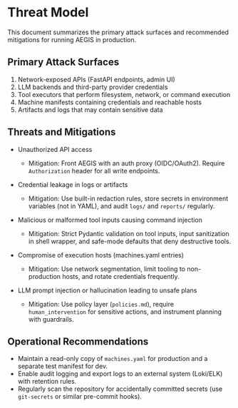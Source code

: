# Threat Model

This document summarizes the primary attack surfaces and recommended mitigations for running AEGIS in production.

## Primary Attack Surfaces

1. Network-exposed APIs (FastAPI endpoints, admin UI)
2. LLM backends and third-party provider credentials
3. Tool executors that perform filesystem, network, or command execution
4. Machine manifests containing credentials and reachable hosts
5. Artifacts and logs that may contain sensitive data

## Threats and Mitigations

- Unauthorized API access
	- Mitigation: Front AEGIS with an auth proxy (OIDC/OAuth2). Require `Authorization` header for all write endpoints.

- Credential leakage in logs or artifacts
	- Mitigation: Use built-in redaction rules, store secrets in environment variables (not in YAML), and audit `logs/` and `reports/` regularly.

- Malicious or malformed tool inputs causing command injection
	- Mitigation: Strict Pydantic validation on tool inputs, input sanitization in shell wrapper, and safe-mode defaults that deny destructive tools.

- Compromise of execution hosts (machines.yaml entries)
	- Mitigation: Use network segmentation, limit tooling to non-production hosts, and rotate credentials frequently.

- LLM prompt injection or hallucination leading to unsafe plans
	- Mitigation: Use policy layer (`policies.md`), require `human_intervention` for sensitive actions, and instrument planning with guardrails.

## Operational Recommendations

- Maintain a read-only copy of `machines.yaml` for production and a separate test manifest for dev.
- Enable audit logging and export logs to an external system (Loki/ELK) with retention rules.
- Regularly scan the repository for accidentally committed secrets (use `git-secrets` or similar pre-commit hooks).
